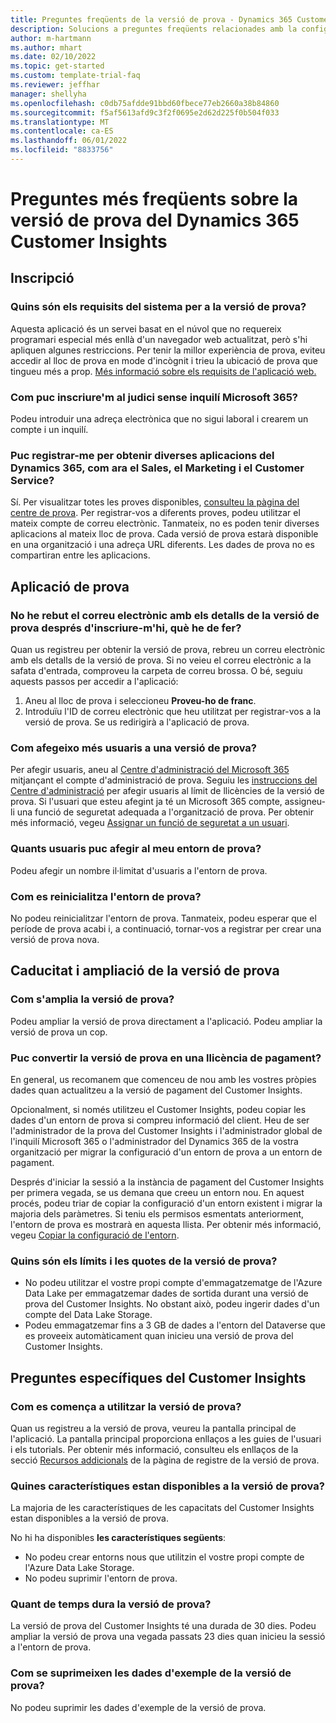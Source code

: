 ```yaml
---
title: Preguntes freqüents de la versió de prova - Dynamics 365 Customer Insights
description: Solucions a preguntes freqüents relacionades amb la configuració i l'administració de la versió de prova del Customer Insights. Més informació sobre com resoldre problemes específics de la plataforma i de l'aplicació.
author: m-hartmann
ms.author: mhart
ms.date: 02/10/2022
ms.topic: get-started
ms.custom: template-trial-faq
ms.reviewer: jeffhar
manager: shellyha
ms.openlocfilehash: c0db75afdde91bbd60fbece77eb2660a38b84860
ms.sourcegitcommit: f5af5613afd9c3f2f0695e2d62d225f0b504f033
ms.translationtype: MT
ms.contentlocale: ca-ES
ms.lasthandoff: 06/01/2022
ms.locfileid: "8833756"
---
```

# <a name="dynamics-365-customer-insights-trial-faq"></a>Preguntes més freqüents sobre la versió de prova del Dynamics 365 Customer Insights

## <a name="sign-up"></a>Inscripció

### <a name="what-are-the-system-requirements-for-the-trial"></a>Quins són els requisits del sistema per a la versió de prova?

Aquesta aplicació és un servei basat en el núvol que no requereix programari especial més enllà d'un navegador web actualitzat, però s'hi apliquen algunes restriccions. Per tenir la millor experiència de prova, eviteu accedir al lloc de prova en mode d'incògnit i trieu la ubicació de prova que tingueu més a prop. [Més informació sobre els requisits de l'aplicació web.](/power-platform/admin/web-application-requirements)

### <a name="how-do-i-sign-up-for-the-trial-without-a-microsoft-365-tenant"></a>Com puc inscriure'm al judici sense inquilí Microsoft 365?

Podeu introduir una adreça electrònica que no sigui laboral i crearem un compte i un inquilí.

### <a name="can-i-sign-up-for-multiple-dynamics-365-apps-such-as-sales-marketing-and-customer-service"></a>Puc registrar-me per obtenir diverses aplicacions del Dynamics 365, com ara el Sales, el Marketing i el Customer Service?

Sí. Per visualitzar totes les proves disponibles, [consulteu la pàgina del centre de prova](https://dynamics.microsoft.com/dynamics-365-free-trial). Per registrar-vos a diferents proves, podeu utilitzar el mateix compte de correu electrònic. Tanmateix, no es poden tenir diverses aplicacions al mateix lloc de prova. Cada versió de prova estarà disponible en una organització i una adreça URL diferents. Les dades de prova no es compartiran entre les aplicacions.

## <a name="trial-app"></a>Aplicació de prova

### <a name="i-didnt-receive-the-trial-details-email-after-signing-up-what-should-i-do"></a>No he rebut el correu electrònic amb els detalls de la versió de prova després d'inscriure-m'hi, què he de fer?

Quan us registreu per obtenir la versió de prova, rebreu un correu electrònic amb els detalls de la versió de prova. Si no veieu el correu electrònic a la safata d'entrada, comproveu la carpeta de correu brossa. O bé, seguiu aquests passos per accedir a l'aplicació:

1. Aneu al lloc de prova i seleccioneu **Proveu-ho de franc**.
1. Introduïu l'ID de correu electrònic que heu utilitzat per registrar-vos a la versió de prova. Se us redirigirà a l'aplicació de prova.

### <a name="how-do-i-add-more-users-to-a-trial"></a>Com afegeixo més usuaris a una versió de prova?

Per afegir usuaris, aneu al [Centre d'administració del Microsoft 365](https://admin.microsoft.com) mitjançant el compte d'administració de prova. Seguiu les [instruccions del Centre d'administració](/microsoft-365/admin/add-users/add-users) per afegir usuaris al límit de llicències de la versió de prova. Si l'usuari que esteu afegint ja té un Microsoft 365 compte, assigneu-li una funció de seguretat adequada a l'organització de prova. Per obtenir més informació, vegeu [Assignar un funció de seguretat a un usuari](/power-platform/admin/create-users-assign-online-security-roles#assign-a-security-role-to-a-user).

### <a name="how-many-users-can-i-add-to-my-trial-environment"></a>Quants usuaris puc afegir al meu entorn de prova?

Podeu afegir un nombre il·limitat d'usuaris a l'entorn de prova.

### <a name="how-do-i-reset-the-trial-environment"></a>Com es reinicialitza l'entorn de prova?

No podeu reinicialitzar l'entorn de prova. Tanmateix, podeu esperar que el període de prova acabi i, a continuació, tornar-vos a registrar per crear una versió de prova nova.

## <a name="trial-expiration-and-extension"></a>Caducitat i ampliació de la versió de prova

### <a name="how-do-i-extend-the-trial"></a>Com s'amplia la versió de prova?

Podeu ampliar la versió de prova directament a l'aplicació. Podeu ampliar la versió de prova un cop.

### <a name="can-i-convert-the-trial-to-a-paid-license"></a>Puc convertir la versió de prova en una llicència de pagament?

En general, us recomanem que comenceu de nou amb les vostres pròpies dades quan actualitzeu a la versió de pagament del Customer Insights. 

Opcionalment, si només utilitzeu el Customer Insights, podeu copiar les dades d'un entorn de prova si compreu informació del client. Heu de ser l'administrador de la prova del Customer Insights i l'administrador global de l'inquilí Microsoft 365 o l'administrador del Dynamics 365 de la vostra organització per migrar la configuració d'un entorn de prova a un entorn de pagament.

Després d'iniciar la sessió a la instància de pagament del Customer Insights per primera vegada, se us demana que creeu un entorn nou. En aquest procés, podeu triar de copiar la configuració d'un entorn existent i migrar la majoria dels paràmetres. Si teniu els permisos esmentats anteriorment, l'entorn de prova es mostrarà en aquesta llista. Per obtenir més informació, vegeu [Copiar la configuració de l'entorn](create-environment.md#copy-the-environment-configuration).

### <a name="what-are-the-trial-limits-and-quotas"></a>Quins són els límits i les quotes de la versió de prova?

- No podeu utilitzar el vostre propi compte d'emmagatzematge de l'Azure Data Lake per emmagatzemar dades de sortida durant una versió de prova del Customer Insights. No obstant això, podeu ingerir dades d'un compte del Data Lake Storage.
- Podeu emmagatzemar fins a 3 GB de dades a l'entorn del Dataverse que es proveeix automàticament quan inicieu una versió de prova del Customer Insights.

## <a name="customer-insights-specific-questions"></a>Preguntes específiques del Customer Insights

### <a name="how-do-i-start-using-the-trial"></a>Com es comença a utilitzar la versió de prova?

Quan us registreu a la versió de prova, veureu la pantalla principal de l'aplicació. La pantalla principal proporciona enllaços a les guies de l'usuari i els tutorials. Per obtenir més informació, consulteu els enllaços de la secció [Recursos addicionals](trial-signup.md#additional-resources) de la pàgina de registre de la versió de prova.

### <a name="what-features-are-available-in-the-trial"></a>Quines característiques estan disponibles a la versió de prova?

La majoria de les característiques de les capacitats del Customer Insights estan disponibles a la versió de prova.

No hi ha disponibles **les característiques següents**:

- No podeu crear entorns nous que utilitzin el vostre propi compte de l'Azure Data Lake Storage.
- No podeu suprimir l'entorn de prova.

### <a name="how-long-does-the-trial-last"></a>Quant de temps dura la versió de prova?

La versió de prova del Customer Insights té una durada de 30 dies. Podeu ampliar la versió de prova una vegada passats 23 dies quan inicieu la sessió a l'entorn de prova.

### <a name="how-do-i-remove-sample-data-from-the-trial"></a>Com se suprimeixen les dades d'exemple de la versió de prova?

No podeu suprimir les dades d'exemple de la versió de prova.
